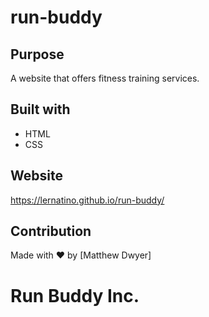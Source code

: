 # run-buddy

## Purpose
A website that offers fitness training services.

## Built with
* HTML
* CSS

## Website
https://lernatino.github.io/run-buddy/

## Contribution
Made with ❤️ by [Matthew Dwyer]

# Run Buddy Inc.